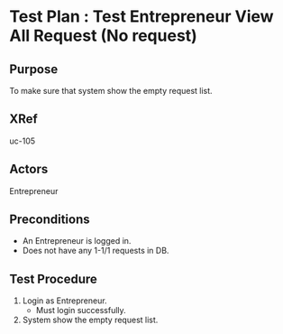Test Plan : Test Entrepreneur View All Request (No request)
===========================================================

## Purpose

To make sure that system show the empty request list.

## XRef

uc-105

## Actors

Entrepreneur

## Preconditions

* An Entrepreneur is logged in.
* Does not have any 1-1/1 requests in DB.

## Test Procedure

1. Login as Entrepreneur.
	* Must login successfully.
2. System show the empty request list.